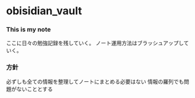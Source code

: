 # obisidian_vault
### This is my note
ここに日々の勉強記録を残していく。
ノート運用方法はブラッシュアップしていく。
### 方針
必ずしも全ての情報を整理してノートにまとめる必要はない
情報の羅列でも問題がないこととする

